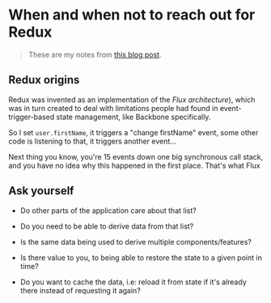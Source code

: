 # When and when not to reach out for Redux

> These are my notes from [this blog post](https://www.changelog.com/posts/when-and-when-not-to-reach-for-redux).

## Redux origins

Redux was invented as an implementation of the _Flux architecture_), which was in turn created to deal with limitations people had found in event-trigger-based state management, like Backbone specifically.

So I set `user.firstName`, it triggers a "change firstName" event, some other code is listening to that, it triggers another event...

Next thing you know, you're 15 events down one big synchronous call stack, and you have no idea why this happened in the first place. That's what Flux

## Ask yourself

* Do other parts of the application care about that list?

* Do you need to be able to derive data from that list?

* Is the same data being used to derive multiple components/features?

* Is there value to you, to being able to restore the state to a given point in time?

* Do you want to cache the data, i.e: reload it from state if it's already there instead of requesting it again?
